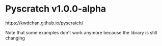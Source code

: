 # Pyscratch v1.0.0-alpha

https://kwdchan.github.io/pyscratch/

Note that some examples don't work anymore because the library is still changing  